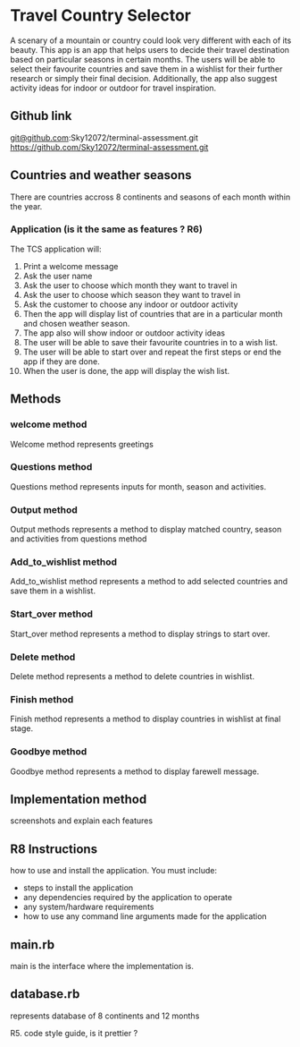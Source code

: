 # Travel Country Selector
A scenary of a mountain or country could look very different with each of its beauty. This app is an app that helps users to decide their travel destination based on particular seasons in certain months. The users will be able to select their favourite countries and save them in a wishlist for their further research or simply their final decision. Additionally, the app also suggest activity ideas for indoor or outdoor for travel inspiration. 

## Github link

git@github.com:Sky12072/terminal-assessment.git
https://github.com/Sky12072/terminal-assessment.git

## Countries and weather seasons
There are countries accross 8 continents and seasons of each month within the year. 

### Application (is it the same as features ? R6)

The TCS application will:

1. Print a welcome message
2. Ask the user name
3. Ask the user to choose which month they want to travel in
4. Ask the user to choose which season they want to travel in
5. Ask the customer to choose any indoor or outdoor activity
6. Then the app will display list of countries that are in a particular month and chosen weather season.
7. The app also will show indoor or outdoor activity ideas
8. The user will be able to save their favourite countries in to a wish list.
9. The user will be able to start over and repeat the first steps or end the app if they are done.
10. When the user is done, the app will display the wish list.

## Methods

### welcome method

Welcome method represents greetings

### Questions method

Questions method represents inputs for month, season and activities. 

### Output method

Output methods represents a method to display matched country, season and activities from questions method

### Add_to_wishlist method

Add_to_wishlist method represents a method to add selected countries and save them in a wishlist. 

### Start_over method

Start_over method represents a method to display strings to start over.

### Delete method

Delete method represents a method to delete countries in wishlist.

### Finish method

Finish method represents a method to display countries in wishlist at final stage.

### Goodbye method

Goodbye method represents a method to display farewell message.



## Implementation method

screenshots and explain each features

## R8 Instructions
how to use and install the application.
You must include:
- steps to install the application
- any dependencies required by the application to operate
- any system/hardware requirements
- how to use any command line arguments made for the application






## main.rb

main is the interface where the implementation is.

## database.rb
represents database of 8 continents and 12 months


R5. code style guide, is it prettier ?
